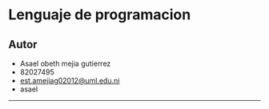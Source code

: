 # Lenguaje de programacion

## Autor

- Asael obeth mejia gutierrez
- 82027495
- est.amejiag02012@uml.edu.ni
- asael

---






